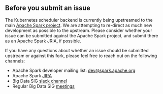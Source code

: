 ## Before you submit an issue
The Kubernetes scheduler backend is currently being upstreamed to the main [Apache Spark project](https://github.com/apache/spark).
We are attempting to re-direct as much new development as possible to the upstream.
Please consider whether your issue can be submitted against the Apache Spark project,
and submit there as an Apache Spark JRIA, if possible.

If you have any questions about whether an issue should be submitted upstream or against this fork,
please feel free to reach out on the following channels:

* Apache Spark developer mailing list: dev@spark.apache.org
* Apache Spark [JIRA](https://issues.apache.org/jira/)
* Big Data SIG [slack channel](https://kubernetes.slack.com/)
* Regular Big Data SIG [meetings](https://github.com/kubernetes/community/tree/master/sig-big-data)
